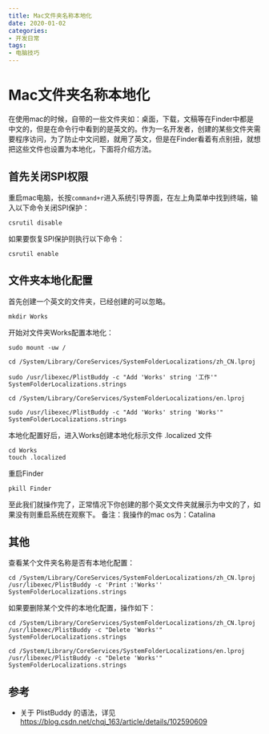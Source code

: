 ```yaml
---
title: Mac文件夹名称本地化
date: 2020-01-02
categories: 
- 开发日常
tags: 
- 电脑技巧
---
```

# Mac文件夹名称本地化
在使用mac的时候，自带的一些文件夹如：桌面，下载，文稿等在Finder中都是中文的，但是在命令行中看到的是英文的。作为一名开发者，创建的某些文件夹需要程序访问，为了防止中文问题，就用了英文，但是在Finder看着有点别扭，就想把这些文件也设置为本地化，下面将介绍方法。
## 首先关闭SPI权限
重启mac电脑，长按`command+r`进入系统引导界面，在左上角菜单中找到终端，输入以下命令关闭SPI保护：
```
csrutil disable
```
如果要恢复SPI保护则执行以下命令：
```
csrutil enable
```

## 文件夹本地化配置
首先创建一个英文的文件夹，已经创建的可以忽略。
```
mkdir Works
```
开始对文件夹Works配置本地化：
```
sudo mount -uw /

cd /System/Library/CoreServices/SystemFolderLocalizations/zh_CN.lproj

sudo /usr/libexec/PlistBuddy -c "Add 'Works' string '工作'" SystemFolderLocalizations.strings

cd /System/Library/CoreServices/SystemFolderLocalizations/en.lproj

sudo /usr/libexec/PlistBuddy -c "Add 'Works' string 'Works'" SystemFolderLocalizations.strings

```
本地化配置好后，进入Works创建本地化标示文件 .localized 文件
```
cd Works
touch .localized
```
重启Finder
```
pkill Finder
```
至此我们就操作完了，正常情况下你创建的那个英文文件夹就展示为中文的了，如果没有则重启系统在观察下。
备注：我操作的mac os为：Catalina
## 其他
查看某个文件夹名称是否有本地化配置：
```
cd /System/Library/CoreServices/SystemFolderLocalizations/zh_CN.lproj
/usr/libexec/PlistBuddy -c 'Print :'Works'' SystemFolderLocalizations.strings
```

如果要删除某个文件的本地化配置，操作如下：
```
cd /System/Library/CoreServices/SystemFolderLocalizations/zh_CN.lproj
/usr/libexec/PlistBuddy -c "Delete 'Works'" SystemFolderLocalizations.strings

cd /System/Library/CoreServices/SystemFolderLocalizations/en.lproj
/usr/libexec/PlistBuddy -c "Delete 'Works'" SystemFolderLocalizations.strings
```

## 参考
- 关于 PlistBuddy 的语法，详见 https://blog.csdn.net/chqj_163/article/details/102590609
